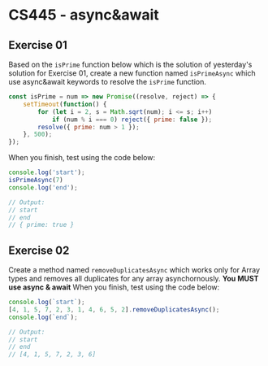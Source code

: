 # CS445 - async&await

## Exercise 01
Based on the `isPrime` function below which is the solution of yesterday's solution for Exercise 01, create a new function named `isPrimeAsync` which use async&await keywords to resolve the `isPrime` function.

```javascript
const isPrime = num => new Promise((resolve, reject) => {
    setTimeout(function() {
        for (let i = 2, s = Math.sqrt(num); i <= s; i++)
            if (num % i === 0) reject({ prime: false });
        resolve({ prime: num > 1 });
    }, 500);
});
```
When you finish, test using the code below:
```javascript
console.log('start');
isPrimeAsync(7)
console.log('end');

// Output:
// start
// end
// { prime: true }
```

## Exercise 02
Create a method named `removeDuplicatesAsync` which works only for Array types and removes all duplicates for any array asynchornously. 
**You MUST use async & await**
When you finish, test using the code below:

```javascript
console.log(`start`);
[4, 1, 5, 7, 2, 3, 1, 4, 6, 5, 2].removeDuplicatesAsync(); 
console.log(`end`);

// Output:
// start
// end
// [4, 1, 5, 7, 2, 3, 6]
